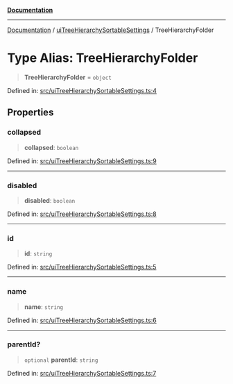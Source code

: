 [**Documentation**](../../README.md)

***

[Documentation](../../README.md) / [uiTreeHierarchySortableSettings](../README.md) / TreeHierarchyFolder

# Type Alias: TreeHierarchyFolder

> **TreeHierarchyFolder** = `object`

Defined in: [src/uiTreeHierarchySortableSettings.ts:4](https://github.com/Christian-Me/folder-to-tags-plugin/blob/bf42295620335492a0928fbbe8ccca5ae986f975/src/uiTreeHierarchySortableSettings.ts#L4)

## Properties

### collapsed

> **collapsed**: `boolean`

Defined in: [src/uiTreeHierarchySortableSettings.ts:9](https://github.com/Christian-Me/folder-to-tags-plugin/blob/bf42295620335492a0928fbbe8ccca5ae986f975/src/uiTreeHierarchySortableSettings.ts#L9)

***

### disabled

> **disabled**: `boolean`

Defined in: [src/uiTreeHierarchySortableSettings.ts:8](https://github.com/Christian-Me/folder-to-tags-plugin/blob/bf42295620335492a0928fbbe8ccca5ae986f975/src/uiTreeHierarchySortableSettings.ts#L8)

***

### id

> **id**: `string`

Defined in: [src/uiTreeHierarchySortableSettings.ts:5](https://github.com/Christian-Me/folder-to-tags-plugin/blob/bf42295620335492a0928fbbe8ccca5ae986f975/src/uiTreeHierarchySortableSettings.ts#L5)

***

### name

> **name**: `string`

Defined in: [src/uiTreeHierarchySortableSettings.ts:6](https://github.com/Christian-Me/folder-to-tags-plugin/blob/bf42295620335492a0928fbbe8ccca5ae986f975/src/uiTreeHierarchySortableSettings.ts#L6)

***

### parentId?

> `optional` **parentId**: `string`

Defined in: [src/uiTreeHierarchySortableSettings.ts:7](https://github.com/Christian-Me/folder-to-tags-plugin/blob/bf42295620335492a0928fbbe8ccca5ae986f975/src/uiTreeHierarchySortableSettings.ts#L7)
